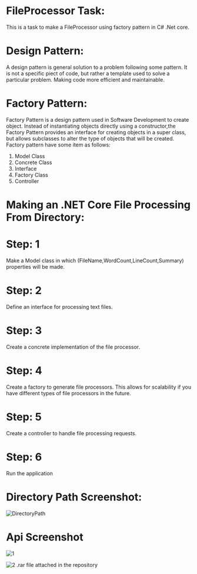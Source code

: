 # FileProcessor Task:
This is a task to make a FileProcessor using factory pattern in C# .Net core.

# Design Pattern:
A design pattern is general solution to a problem following some pattern. It is not a specific piect of code, but rather a template used to solve a particular problem. Making code more efficient and maintainable.

# Factory Pattern:
Factory Pattern is a design pattern used in Software Development to create object. Instead of instantiating objects directly using a constructor,the Factory Pattern provides an interface for creating objects in a super class, but allows subclasses to alter the type of objects that will be created. Factory pattern have some item as follows:
1. Model Class
2. Concrete Class
3. Interface
4. Factory Class
5. Controller

# Making an .NET Core File Processing From Directory:

# Step: 1
Make a Model class in which (FileName,WordCount,LineCount,Summary) properties will be made.
# Step: 2
Define an interface for processing text files.
# Step: 3
Create a concrete implementation of the file processor.
# Step: 4
Create a factory to generate file processors. This allows for scalability if you have different types of file processors in the future.
# Step: 5
Create a controller to handle file processing requests.
# Step: 6
Run the application
# Directory Path Screenshot:
![DirectoryPath](https://github.com/user-attachments/assets/e5d01ef7-90be-431d-bac9-ae707941a544)

# Api Screenshot
![1](https://github.com/user-attachments/assets/b576cf19-6741-4ce1-94c7-e607b7a46512)

![2](https://github.com/user-attachments/assets/3d6f0a6f-f8b8-4bdd-b108-1a0575a9b05a)
.rar file attached in the repository
